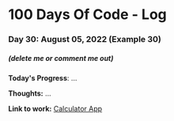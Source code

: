 # 100 Days Of Code - Log

### Day 30: August 05, 2022 (Example 30)
##### (delete me or comment me out)

**Today's Progress**: ...

**Thoughts:** ...

**Link to work:** [Calculator App](https://github.com/username/reponame)
